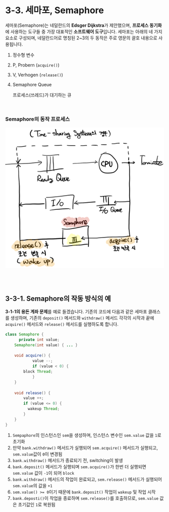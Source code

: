 # 3-3. 세마포, Semaphore

세마포(Semaphore)는 네덜란드의 **Edsger Dijkstra**가 제안했으며, **프로세스 동기화**에 사용하는 도구들 중 가장 대표적인 **소프트웨어 도구**입니다. 세마포는 아래의 네 가지 요소로 구성되며, 네덜란드어로 명칭된 2~3의 두 동작은 주로 영문의 괄호 내용으로 사용됩니다.

1. 정수형 변수

2. P, Probern (`acquire()`)

3. V, Verhogen (`release()`)

4. Semaphore Queue

   프로세스(쓰레드)가 대기하는 큐

<br>

### Semaphore의 동작 프로세스

![Semaphore_Structure](./assets/3-3_Semaphore_Process.png)



<br>

<br>

## 3-3-1. Semaphore의 작동 방식의 예

**3-1-1의 용돈 계좌 문제**를 예로 들겠습니다. 기존의 코드에 다음과 같은 세마포 클래스를 생성하며, 기존의 `deposit()` 메서드와 `withdraw()` 메서드 각각의 시작과 끝에 `acquire()` 메서드와 `release()` 메서드를 실행하도록 합니다.

```java
class Semaphore {
	  private int value;
    Semaphore(int value) { ... }

  	void acquire() {
		  	value --;
    		if (value < 0) {
       	block Thread;
    		}
    }
  	
  	void release() {
      	value ++;
      	if (value <= 0) {
          wakeup Thread;
        }
    }
}
```

1. `Sempaphore`의 인스턴스인 `sem`을 생성하며, 인스턴스 변수인 `sem.value` 값을 `1`로 초기화
2. 만약 `bank.withdraw()` 메서드가 실행되어 `sem.acquire()` 메서드가 실행되고,  `sem.value`값이 `0`이 변경됨
3. `bank.withdraw()` 메서드가 종료되기 전, switching이 발생
4. `bank.deposit()` 메서드가 실행되며 `sem.acquire()`가 한번 더 실행되면 `sem.value` 값이 `-1`이 되어 `block`
5. `bank.withdraw()` 메서드의 작업이 완료되고, `sem.release()` 메서드가 실행되어 `sem.value`의 값을 `+1`
6. `sem.value() >= 0`이기 때문에 `bank.deposit()` 작업이 `wakeup` 및 작업 시작
7. `bank.deposti()`이 작업을 종료하며 `sem.release()`를 호출하므로, `sem.value` 값은 초기값인 `1`로 복원됨

